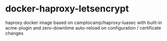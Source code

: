 # docker-haproxy-letsencrypt
haproxy docker image based on camptocamp/haproxy-luasec with built-in acme-plugin and zero-downtime auto-reload on configuration / certificate changes
